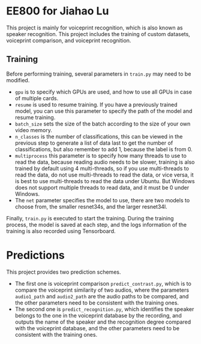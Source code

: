 # EE800 for Jiahao Lu

This project is mainly for voiceprint recognition, which is also known as speaker recognition. This project includes the training of custom datasets, voiceprint comparison, and voiceprint recognition.

## Training

Before performing training, several parameters in `train.py` may need to be modified.
 - `gpu` is to specify which GPUs are used, and how to use all GPUs in case of multiple cards.
 - `resume` is used to resume training. If you have a previously trained model, you can use this parameter to specify the path of the model and resume training.
 - `batch_size` sets the size of the batch according to the size of your own video memory.
 - `n_classes` is the number of classifications, this can be viewed in the previous step to generate a list of data last to get the number of classifications, but also remember to add 1, because the label is from 0.
 - `multiprocess` this parameter is to specify how many threads to use to read the data, because reading audio needs to be slower, training is also trained by default using 4 multi-threads, so if you use multi-threads to read the data, do not use multi-threads to read the data, or vice versa, it is best to use multi-threads to read the data under Ubuntu. But Windows does not support multiple threads to read data, and it must be 0 under Windows.
 - The `net` parameter specifies the model to use, there are two models to choose from, the smaller resnet34s, and the larger resnet34l.
 
Finally, `train.py` is executed to start the training. During the training process, the model is saved at each step, and the logs information of the training is also recorded using Tensorboard.

# Predictions

This project provides two prediction schemes.

 - The first one is voiceprint comparison `predict_contrast.py`, which is to compare the voiceprint similarity of two audios, where the parameters `audio1_path` and `audio2_path` are the audio paths to be compared, and the other parameters need to be consistent with the training ones.
 - The second one is `predict_recognition.py`, which identifies the speaker belongs to the one in the voiceprint database by the recording, and outputs the name of the speaker and the recognition degree compared with the voiceprint database, and the other parameters need to be consistent with the training ones.
